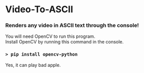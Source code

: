# Video-To-ASCII
### Renders any video in ASCII text through the console!
You will need OpenCV to run this program.
</br>
Install OpenCV by running this command in the console.
### ``` > pip install opencv-python ```
Yes, it can play bad apple.
